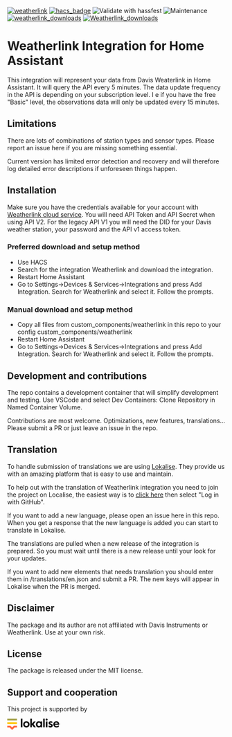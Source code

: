[![weatherlink](https://img.shields.io/github/v/release/astrandb/weatherlink)](https://github.com/astrandb/weatherlink/releases/latest) [![hacs_badge](https://img.shields.io/badge/HACS-Default-blue.svg)](https://github.com/hacs/integration) ![Validate with hassfest](https://github.com/astrandb/weatherlink/workflows/Validate%20with%20hassfest/badge.svg) ![Maintenance](https://img.shields.io/maintenance/yes/2023.svg) [![weatherlink_downloads](https://img.shields.io/github/downloads/astrandb/weatherlink/total)](https://github.com/astrandb/weatherlink) [![Weatherlink_downloads](https://img.shields.io/github/downloads/astrandb/weatherlink/latest/total)](https://github.com/astrandb/weatherlink)

# Weatherlink Integration for Home Assistant

This integration will represent your data from Davis Weaterlink in Home Assistant.
It will query the API every 5 minutes. The data update frequency in the API is depending on your subscription level. I e if you have the free "Basic" level, the observations data will only be updated every 15 minutes.

## Limitations

There are lots of combinations of station types and sensor types. Please report an issue here if you are missing something essential.

Current version has limited error detection and recovery and will therefore log detailed error descriptions if unforeseen things happen.


## Installation

Make sure you have the credentials available for your account with [Weatherlink cloud service](https://www.weatherlink.com). You will need API Token and API Secret when using API V2. For the legacy API V1 you will need the DID for your Davis weather station, your password and the API v1 access token.

### Preferred download and setup method

- Use HACS
- Search for the integration Weatherlink and download the integration.
- Restart Home Assistant
- Go to Settings->Devices & Services->Integrations and press Add Integration. Search for Weatherlink and select it. Follow the prompts.

### Manual download and setup method

- Copy all files from custom_components/weatherlink in this repo to your config custom_components/weatherlink
- Restart Home Assistant
- Go to Settings->Devices & Services->Integrations and press Add Integration. Search for Weatherlink and select it. Follow the prompts.

## Development and contributions
The repo contains a development container that will simplify development and testing. Use VSCode and select Dev Containers: Clone Repository in Named Container Volume.

Contributions are most welcome. Optimizations, new features, translations... Please submit a PR or just leave an issue in the repo.

## Translation
To handle submission of translations we are using [Lokalise](https://lokalise.com/login/). They provide us with an amazing platform that is easy to use and maintain.

To help out with the translation of Weatherlink integration you need to join the project on Localise, the easiest way is to [click here](https://app.lokalise.com/public/7686649965196d3196cb85.23152808/)  then select "Log in with GitHub".

If you want to add a new language, please open an issue here in this repo. When you get a response that the new language is added you can start to translate in Lokalise.

The translations are pulled when a new release of the integration is prepared. So you must wait until there is a new release until your look for your updates.

If you want to add new elements that needs translation you should enter them in /translations/en.json and submit a PR. The new keys will appear in Lokalise when the PR is merged.

## Disclaimer

The package and its author are not affiliated with Davis Instruments or Weatherlink. Use at your own risk.

## License

The package is released under the MIT license.

## Support and cooperation
This project is supported by

[<img src="https://raw.githubusercontent.com/astrandb/documents/fef0776bbb7924e0253b9755d7928631fb19d5c7/img/Lokalise_logo_colour_black_text.svg" width=120>](https://lokalise.com)
